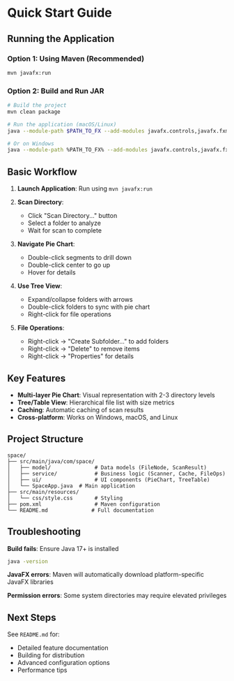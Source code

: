 # Quick Start Guide

## Running the Application

### Option 1: Using Maven (Recommended)
```bash
mvn javafx:run
```

### Option 2: Build and Run JAR
```bash
# Build the project
mvn clean package

# Run the application (macOS/Linux)
java --module-path $PATH_TO_FX --add-modules javafx.controls,javafx.fxml -jar target/space-1.0.0.jar

# Or on Windows
java --module-path %PATH_TO_FX% --add-modules javafx.controls,javafx.fxml -jar target/space-1.0.0.jar
```

## Basic Workflow

1. **Launch Application**: Run using `mvn javafx:run`

2. **Scan Directory**:
   - Click "Scan Directory..." button
   - Select a folder to analyze
   - Wait for scan to complete

3. **Navigate Pie Chart**:
   - Double-click segments to drill down
   - Double-click center to go up
   - Hover for details

4. **Use Tree View**:
   - Expand/collapse folders with arrows
   - Double-click folders to sync with pie chart
   - Right-click for file operations

5. **File Operations**:
   - Right-click → "Create Subfolder..." to add folders
   - Right-click → "Delete" to remove items
   - Right-click → "Properties" for details

## Key Features

- **Multi-layer Pie Chart**: Visual representation with 2-3 directory levels
- **Tree/Table View**: Hierarchical file list with size metrics
- **Caching**: Automatic caching of scan results
- **Cross-platform**: Works on Windows, macOS, and Linux

## Project Structure

```
space/
├── src/main/java/com/space/
│   ├── model/              # Data models (FileNode, ScanResult)
│   ├── service/            # Business logic (Scanner, Cache, FileOps)
│   ├── ui/                 # UI components (PieChart, TreeTable)
│   └── SpaceApp.java  # Main application
├── src/main/resources/
│   └── css/style.css       # Styling
├── pom.xml                 # Maven configuration
└── README.md              # Full documentation
```

## Troubleshooting

**Build fails**: Ensure Java 17+ is installed
```bash
java -version
```

**JavaFX errors**: Maven will automatically download platform-specific JavaFX libraries

**Permission errors**: Some system directories may require elevated privileges

## Next Steps

See `README.md` for:
- Detailed feature documentation
- Building for distribution
- Advanced configuration options
- Performance tips
